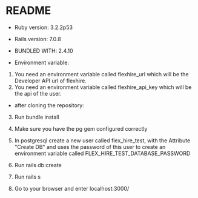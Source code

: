 # README

* Ruby version: 3.2.2p53

* Rails version: 7.0.8

* BUNDLED WITH: 2.4.10

* Environment variable:
1. You need an environment variable called flexhire_url which will be the Developer API url of flexhire.
2. You need an environment variable called flexhire_api_key which will be the api of the user.

* after cloning the repository:

3. Run bundle install

4. Make sure you have the pg gem configured correctly

5. In postgresql create a new user called flex_hire_test, with the Attribute "Create DB" and uses the password of this user to create an environment variable called FLEX_HIRE_TEST_DATABASE_PASSWORD

6. Run rails db:create

7. Run rails s

8. Go to your browser and enter localhost:3000/